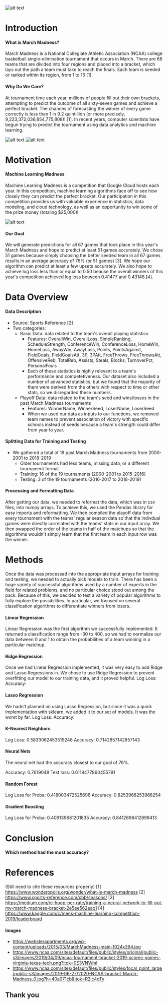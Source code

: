 ![alt text](https://websterapartments.org/wp-content/uploads/2015/03/MarchMadness-main-1024x394.jpg)

# Introduction

#### What is March Madness?
March Madness is a National Collegiate Athletic Association (NCAA) college basketball single-elimination tournament that occurs in March. There are 68 teams that are divided into four regions and placed into a bracket, which lays out the path a team must take to reach the finals. Each team is seeded or ranked within its region, from 1 to 16 [1].

#### Why Do We Care?
At tournament time each year, millions of people fill out their own brackets, attempting to predict the outcome of all sixty-seven games and achieve a perfect bracket. The chances of forecasting the winner of every game correctly is less than 1 in 9.2 quintillion (or more precisely, 9,223,372,036,854,775,808)! [1].  In recent years, computer scientists have begun trying to predict the tournament using data analytics and machine learning.

![alt text](https://www.ncaa.com/sites/default/files/public/styles/focal_point_large/public-s3/images/2019-06-27/2020-NCAA-bracket-March-Madness_0.jpg?h=40a071cb&itok=R2ic4qTy)
![alt text](https://www.ncaa.com/sites/default/files/public/styles/original/public-s3/images/2019/04/09/ncaa-tournament-bracket-2019-scores-games-virginia-texas-tech.png?itok=0E3VNWmI)

# Motivation
#### Machine Learning Madness

Machine Learning Madness is a competition that Google Cloud hosts each year. In this competition, machine learning algorithms face off to see how closely they can predict the perfect bracket.  Our participation in this competition provides us with valuable experience in statistics, data modeling, and cloud technology, as well as an opportunity to win some of the prize money (totaling $25,000)!  

![alt text](https://storage.googleapis.com/kaggle-competitions/kaggle/4862/media/bball-logo.png)

#### Our Goal
We will generate predictions for all 67 games that took place in this year's March Madness and hope to predict at least 51 games accurately.  We chose 51 games because simply choosing the better seeded team in all 67 games results in an average accuracy of 76% (or 51 games) [3].  We hope our algorithm can predict at least a few upsets accurately. We also hope to achieve log loss less than or equal to 0.50 beause the overall winners of this year's competition achieved log loss between 0.41477 and 0.43148 [4].

# Data Overview

#### Data Description
- Source: Sports Reference [2]
- Two categories:
    - Basic Data: data related to the team's overall playing statistics
        - Features: OverallWin, OverallLoss, SimpleRanking, ScheduleStrength, ConferenceWin, ConferenceLoss, HomeWin,                   HomeLoss, AwayWin, AwayLoss, Points, PointsAgainst, FieldGoals, FieldGoalsAtt, 3P, 3PAtt, FreeThrows, FreeThrowsAtt,           OffensiveReb, TotalReb, Assists, Steals, Blocks, TurnoverPct, PersonalFouls
        - Each of these statistics is highly relevant to a team's performance and competetiveness. Our dataset also included a           number of advanced statistics, but we found that the majority of them were derived from the others with respect to             time or other stats, so we disregarded these numbers. 
    - Playoff Data: data related to the team's seed and wins/losses in the past March Madness tournaments
        - Features: WinnerName, WinnerSeed, LoserName, LoserSeed
        - When we used our data as inputs to our functions, we removed team names to prevent association of victory with                 specific schools instead of seeds because a team's strength could differ from year to year. 

#### Splitting Data for Training and Testing
- We gathered a total of 19 past March Madness tournaments from 2000-2001 to 2018-2019
    - Older tournaments had less teams, missing data, or a different tournament format
    - Training: 16 of the 19 tournaments (2000-2001 to 2015-2016)
    - Testing: 3 of the 19 tournaments (2016-2017 to 2018-2019)

#### Processing and Formatting Data
After getting our data, we needed to reformat the data, which was in csv files, into numpy arrays. To achieve this, we used the Pandas library for easy imports and reformatting. We then compiled the playoff data from every tournament with the teams' regular season data so that the indivdual games were directly correlated with the teams' stats in our input array. We then swapped the order of the teams in half of the matchups so that the algorithms wouldn't simply learn that the first team in each input row was the winner. 

# Methods
Once the data was processed into the appropriate input arrays for training and testing, we needed to actually pick models to train. There has been a huge variety of successful algorithms used by a number of experts in the field for related problems, and no particular choice stood out among the pack. Because of this, we decided to test a variety of popular algorithms to fully explore the possibilities. In particular, we focused on several classification algorithms to differentiate winners from losers.

#### Linear Regression
Linear Regression was the first algorithm we successfully implemented. It returned a classification range from -30 to 400, so we had to normalize our data between 0 and 1 to obtain the probabilities of a team winning in a particular matchup. 

#### Ridge Regression
Once we had Linear Regression implemented, it was very easy to add Ridge and Lasso Regressions in. We chose to use Ridge Regression to prevent overfitting our model to our training data, and it proved helpful.
Log Loss:
Accuracy:

#### Lasso Regression
We hadn't planned on using Lasso Regression, but since it was a quick implementation with sklearn, we added it to our set of models. It was the worst by far. 
Log Loss:
Accuracy:

#### K-Nearest Neighbors
Log Loss:  0.5833062453519248
Accuracy: 0.7142857142857143

#### Neural Nets
<Information about the setup> The neural net had the accuracy closest to our goal of 76%. 
    
Accuracy: 0.7619048
Test loss: 0.6118477860455791

#### Random Forest
Log Loss for Proba:  0.418003472525696
Accuracy: 0.8253968253968254

#### Gradient Boosting
Log Loss for Proba:  0.409139681201835
Accuracy: 0.8412698412698413

# Conclusion

#### Which method had the most accuracy?


# References
(Still need to cite these resources properly)
[1] https://www.wonderopolis.org/wonder/what-is-march-madness
[2] https://www.sports-reference.com/cbb/seasons/
[3] https://medium.com/re-hoop-per-rate/training-a-neural-network-to-fill-out-my-march-madness-bracket-2e5ee562eab1
[4] https://www.kaggle.com/c/mens-machine-learning-competition-2019/leaderboard

#### Images
- https://websterapartments.org/wp-content/uploads/2015/03/MarchMadness-main-1024x394.jpg
- https://www.ncaa.com/sites/default/files/public/styles/original/public-s3/images/2019/04/09/ncaa-tournament-bracket-2019-scores-games-virginia-texas-tech.png?itok=0E3VNWmI
- https://www.ncaa.com/sites/default/files/public/styles/focal_point_large/public-s3/images/2019-06-27/2020-NCAA-bracket-March-Madness_0.jpg?h=40a071cb&itok=R2ic4qTy


## Thank you
